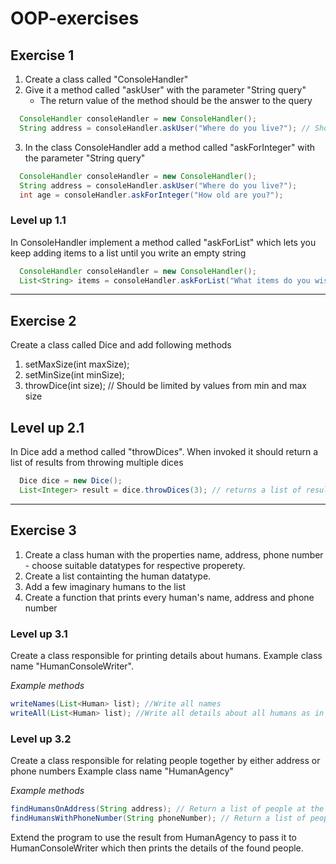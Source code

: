 # OOP-exercises

## Exercise 1

1. Create a class called "ConsoleHandler"
2. Give it a method called "askUser" with the parameter "String query"
    - The return value of the method should be the answer to the query
  
```java
  ConsoleHandler consoleHandler = new ConsoleHandler();
  String address = consoleHandler.askUser("Where do you live?"); // Should print string to console and return result of scanner.nextLine();
```
3. In the class ConsoleHandler add a method called "askForInteger" with the parameter "String query"
```java
  ConsoleHandler consoleHandler = new ConsoleHandler();
  String address = consoleHandler.askUser("Where do you live?");
  int age = consoleHandler.askForInteger("How old are you?");
```

### Level up 1.1

In ConsoleHandler implement a method called "askForList" which lets you keep adding items to a list until you write an empty string
```java
  ConsoleHandler consoleHandler = new ConsoleHandler();
  List<String> items = consoleHandler.askForList("What items do you wish to add?"); // Returns a list when user presses enter without entering a next item
```

- - -

## Exercise 2

Create a class called Dice and add following methods

1. setMaxSize(int maxSize);
2. setMinSize(int minSize);
3. throwDice(int size); // Should be limited by values from min and max size

## Level up 2.1

In Dice add a method called "throwDice*s*".
When invoked it should return a list of results from throwing multiple dices
```java
  Dice dice = new Dice();
  List<Integer> result = dice.throwDices(3); // returns a list of results from 3 dice throws
```

- - -

## Exercise 3

1. Create a class human with the properties name, address, phone number - choose suitable datatypes for respective properety.
2. Create a list containting the human datatype.
3. Add a few imaginary humans to the list
4. Create a function that prints every human's name, address and phone number

### Level up 3.1

Create a class responsible for printing details about humans.
Example class name "HumanConsoleWriter".

*Example methods*
```java
writeNames(List<Human> list); //Write all names
writeAll(List<Human> list); //Write all details about all humans as in step 4 above.
```
    
### Level up 3.2
    
Create a class responsible for relating people together by either address or phone numbers
Example class name "HumanAgency"

*Example methods*
```java
findHumansOnAddress(String address); // Return a list of people at the address
findHumansWithPhoneNumber(String phoneNumber); // Return a list of people with the same phone number
```

Extend the program to use the result from HumanAgency to pass it to HumanConsoleWriter which then prints the details of the found people.

  
